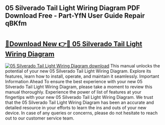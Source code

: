 ## 05 Silverado Tail Light Wiring Diagram PDF Download Free - Part-YfN User Guide Repair qBKfm

# <h2><a href="http://dfkz0dx.blite.top/?on=05+Silverado+Tail+Light+Wiring+Diagram">🔗Download New 👉🔴 05 Silverado Tail Light Wiring Diagram</a></h2>

[![05 Silverado Tail Light Wiring Diagram download](https://i.imgur.com/lujVjoI.png)](http://dfkz0dx.blite.top/?on=05+Silverado+Tail+Light+Wiring+Diagram)
This manual unlocks the potential of your new 05 Silverado Tail Light Wiring Diagram. Explore its features, learn how to install, operate, and maintain it seamlessly. Important Information Ahead To ensure the best experience with your new 05 Silverado Tail Light Wiring Diagram, please take a moment to review this manual thoroughly. Experience the power of list of features at your fingertips with your new 05 Silverado Tail Light Wiring Diagram. We trust that the 05 Silverado Tail Light Wiring Diagram has been an accurate and detailed resource in your efforts to learn the ins and outs of your new device. In case of any queries or concerns, please do not hesitate to reach out to our customer service team.
